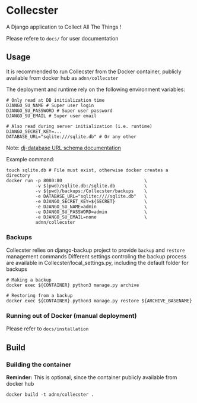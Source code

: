 # Collecster

A Django application to Collect All The Things !

Please refere to `docs/` for user documentation

## Usage

It is recommended to run Collecster from the Docker container,
publicly available from docker hub as `adnn/collecster`

The deployment and runtime rely on the following environment variables:

    # Only read at DB initialization time
    DJANGO_SU_NAME # Super user login
    DJANGO_SU_PASSWORD # Super user password
    DJANGO_SU_EMAIL # Super user email

    # Also read during server initialization (i.e. runtime)
    DJANGO_SECRET_KEY=...
    DATABASE_URL="sqlite:///sqlite.db" # Or any other


Note: [dj-database URL schema documentation](https://github.com/kennethreitz/dj-database-url#url-schema)

Example command:

    touch sqlite.db # File must exist, otherwise docker creates a directory
    docker run -p 8080:80                               \
               -v $(pwd)/sqlite.db:/sqlite.db           \
               -v ${pwd}/backups:/Collecster/backups    \
               -e DATABASE_URL="sqlite:////sqlite.db"   \
               -e DJANGO_SECRET_KEY=${SECRET}           \
               -e DJANGO_SU_NAME=admin                  \
               -e DJANGO_SU_PASSWORD=admin              \
               -e DJANGO_SU_EMAIL=none                  \
               adnn/collecster

### Backups

Collecster relies on django-backup project to provide `backup` and `restore` management commands
Different settings controling the backup process are available in Collecster/local_settings.py,
including the default folder for backups

    # Making a backup
    docker exec ${CONTAINER} python3 manage.py archive

    # Restoring from a backup
    docker exec ${CONTAINER} python3 manage.py restore ${ARCHIVE_BASENAME}


### Running out of Docker (manual deployment)

Please refer to `docs/installation`

## Build

### Building the container

**Reminder:** This is optional, since the container publicly available from docker hub

    docker build -t adnn/collecster .


